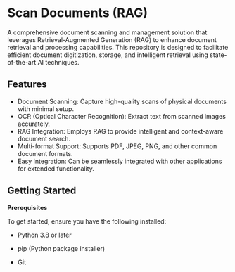 # Scan Documents (RAG)

A comprehensive document scanning and management solution that leverages Retrieval-Augmented Generation (RAG) to enhance document retrieval and processing capabilities. This repository is designed to facilitate efficient document digitization, storage, and intelligent retrieval using state-of-the-art AI techniques.

## Features

- Document Scanning: Capture high-quality scans of physical documents with minimal setup.
- OCR (Optical Character Recognition): Extract text from scanned images accurately.
- RAG Integration: Employs RAG to provide intelligent and context-aware document search.
- Multi-format Support: Supports PDF, JPEG, PNG, and other common document formats.
- Easy Integration: Can be seamlessly integrated with other applications for extended functionality.

## Getting Started

**Prerequisites**

To get started, ensure you have the following installed:

- Python 3.8 or later

- pip (Python package installer)

- Git
